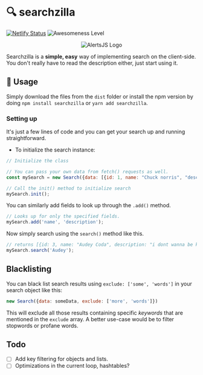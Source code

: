 # 🔍 searchzilla

[![Netlify Status](https://api.netlify.com/api/v1/badges/9242979a-2756-4244-b7f3-97848697f5b7/deploy-status)](https://app.netlify.com/sites/searchzilla/deploys)
![Awesomeness Level](https://img.shields.io/badge/awesomeness-extreme-blue.svg)

<p align="center">
  <img src="./assets/banner.png" alt="AlertsJS Logo">
</p>

Searchzilla is a **simple, easy** way of implementing search on the client-side. You don't really have to read the description either, just start using it.

## 🍭 Usage
Simply download the files from the ``dist`` folder or install the npm version by doing ``npm install searchzilla`` or ``yarn add searchzilla``.

### Setting up
It's just a few lines of code and you can get your search up and running straightforward.

- To initialize the search instance:
 ```js
// Initialize the class

// You can pass your own data from fetch() requests as well.
const mySearch = new Search({data: [{id: 1, name: "Chuck norris", "description": "nobody knows me"}, {id: 2, name: "Billy Murphy", description: "people know me"}, {id: 3, name: "Audey Coda", description: "i dont wanna be known you stranger"}]);

// Call the init() method to initialize search
mySearch.init();
```
You can similarly add fields to look up through the ``.add()`` method.

```js
// Looks up for only the specified fields.
mySearch.add('name', 'description');
```

Now simply search using the ``search()`` method like this.
```js
// returns [{id: 3, name: "Audey Coda", description: "i dont wanna be known you stranger"}]
mySearch.search('Audey');
```
## Blacklisting
You can black list search results using ``exclude: ['some', 'words']`` in your search object like this:
```js
new Search({data: someData, exclude: ['more', 'words']})
```

This will exclude all those results containing specific *keywords* that are mentioned in the ``exclude`` array.
A better use-case would be to filter stopwords or profane words.

## Todo
- [ ] Add key filtering for objects and lists.
- [ ] Optimizations in the current loop, hashtables?
